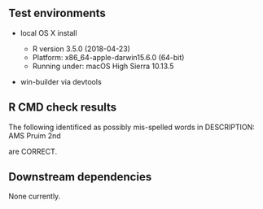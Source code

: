 
## Test environments

* local OS X install 
  * R version 3.5.0 (2018-04-23)
  * Platform: x86_64-apple-darwin15.6.0 (64-bit)
  * Running under: macOS High Sierra 10.13.5
  
* win-builder via devtools


## R CMD check results

The following identificed as possibly mis-spelled words in DESCRIPTION:
  AMS 
  Pruim 
  2nd

are CORRECT.


## Downstream dependencies

None currently.
